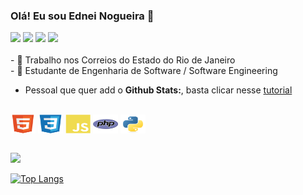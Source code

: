 ### Olá! Eu sou Ednei Nogueira 👋

<div> 
 <a href="https://www.linkedin.com/in/ednei-de-souza-nogueira-4250a826a" target="_blank"><img src="https://img.shields.io/badge/-LinkedIn-%230077B5?style=for-the-badge&logo=linkedin&logoColor=white" target="_blank"></a> 
 <a href="https://www.youtube.com/channel/UCNDWD5EA9A4W7CF1p_eWaOA" target="_blank"><img src="https://img.shields.io/badge/YouTube-FF0000?style=for-the-badge&logo=youtube&logoColor=white" target="_blank"></a>
 <!--<a href="https://instagram.com/souza210979" target="_blank"><img src="https://img.shields.io/badge/-Instagram-%23E4405F?style=for-the-badge&logo=instagram&logoColor=white" target="_blank"></a>
 <a href="https://www.twitch.tv/meutwitch" target="_blank"><img src="https://img.shields.io/badge/Twitch-9146FF?style=for-the-badge&logo=twitch&logoColor=white" target="_blank"></a>-->
 <a href="https://discord.com/channels/@Ednei Nogueira#3028" target="_blank"><img src="https://img.shields.io/badge/Discord-7289DA?style=for-the-badge&logo=discord&logoColor=white" target="_blank"></a>
 <a href = "mailto:sindierjdiretoria.ednei@gmail.com"><img src="https://img.shields.io/badge/-Gmail-%23333?style=for-the-badge&logo=gmail&logoColor=white" target="_blank"></a>
 
  
</div>
<br>
- 🔭 Trabalho nos Correios do Estado do Rio de Janeiro
<br>
- 🌱 Estudante de Engenharia de Software / Software Engineering

- Pessoal que quer add o **Github Stats:**, basta clicar nesse [tutorial](https://github.com/anuraghazra/github-readme-stats/blob/master/readme.md#deploy-on-your-own-vercel-instance)

<div style="display: inline_block"><br>
  
  <!--
  <img align="center" alt="Ednei-Ts" height="30" width="40" src="https://raw.githubusercontent.com/devicons/devicon/master/icons/typescript/typescript-plain.svg">
  <img align="center" alt="Ednei-React" height="30" width="40" src="https://raw.githubusercontent.com/devicons/devicon/master/icons/react/react-original.svg">
  <img align="center" alt="Ednei-Csharp" height="30" width="40" src="https://raw.githubusercontent.com/devicons/devicon/master/icons/csharp/csharp-original.svg">
  -->
  <img align="center" alt="Ednei-HTML" height="30" width="40" src="https://raw.githubusercontent.com/devicons/devicon/master/icons/html5/html5-original.svg">
  <img align="center" alt="Ednei-CSS" height="30" width="40" src="https://raw.githubusercontent.com/devicons/devicon/master/icons/css3/css3-original.svg">
    <img align="center" alt="Ednei-Js" height="30" width="40" src="https://raw.githubusercontent.com/devicons/devicon/master/icons/javascript/javascript-plain.svg">
<img align="center" alt="Ednei-PHP" height="30" width="40" src="https://raw.githubusercontent.com/devicons/devicon/master/icons/php/php-original.svg">
  <img align="center" alt="Ednei-Python" height="30" width="40" src="https://raw.githubusercontent.com/devicons/devicon/master/icons/python/python-original.svg">
</div>

<br>

[![](https://github-readme-stats.vercel.app/api?username=edneinogueira&count_private=true&show_icons=true&theme=tokyonight)](https://github.com/edneinogueira/github-readme-stats)

[![Top Langs](https://github-readme-stats.vercel.app/api/top-langs/?username=edneinogueira)](https://github.com/edneinogueira/github-readme-stats)

<!--![Ednei's GitHub stats](https://github-readme-stats.vercel.app/api?username=edneinogueira&hide=stars,commits,prs,issues,contribs)

![](https://github-readme-stats.vercel.app/api?username=edneinogueira&hide=stars,prs,issues,contribs&count_private=true&show_icons=true&theme=dark)

<br>
<br>

<a href="https://github.com/edneinogueira/github-readme-stats">
  <img align="center" src="https://github-readme-stats.vercel.app/api/pin/?username=edneinogueira&repo=github-readme-stats" />
</a>
<a href="https://github.com/edneinogueira/convoychat">
  <img align="center" src="https://github-readme-stats.vercel.app/api/pin/?username=edneinogueira&repo=convoychat" />
</a>
-->

###
 
